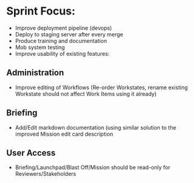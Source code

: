 <h1>Sprint Focus:</h1><ul><li>Improve deployment pipeline (devops)</li><li class="ql-indent-1">Deploy to staging server after every merge</li><li>Produce training and documentation</li><li>Mob system testing</li><li>Improve usability of existing features:</li></ul><h2>Administration</h2><ul><li>Improve editing of Workflows (Re-order Workstates, rename existing Workstate should not affect Work Items using it already)</li></ul><h2>Briefing</h2><ul><li>Add/Edit markdown documentation (using similar solution to the improved Mission edit card description</li></ul><h2>User Access</h2><ul><li>Briefing/Launchpad/Blast Off/Mission should be read-only for Reviewers/Stakeholders</li></ul><p><br></p>